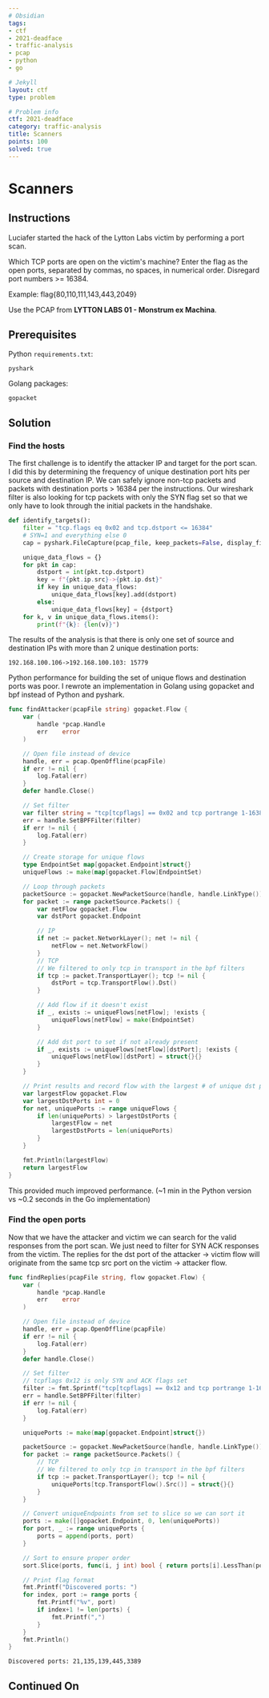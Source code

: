 ```yaml
---
# Obsidian
tags:
- ctf
- 2021-deadface
- traffic-analysis
- pcap
- python
- go

# Jekyll
layout: ctf
type: problem

# Problem info
ctf: 2021-deadface
category: traffic-analysis
title: Scanners
points: 100
solved: true
---
```


# Scanners

## Instructions

Luciafer started the hack of the Lytton Labs victim by performing a port scan.

Which TCP ports are open on the victim's machine? Enter the flag as the open ports, separated by commas, no spaces, in numerical order. Disregard port numbers >= 16384.

Example: flag{80,110,111,143,443,2049}

Use the PCAP from **LYTTON LABS 01 - Monstrum ex Machina**.

## Prerequisites
Python `requirements.txt`:
```
pyshark
```


Golang packages:
```
gopacket
```

## Solution

### Find the hosts
The first challenge is to identify the attacker IP and target for the port scan. I did this by determining the frequency of unique destination port hits per source and destination IP. We can safely ignore non-tcp packets and packets with destination ports > 16384 per the instructions. Our wireshark filter is also looking for tcp packets with only the SYN flag set so that we only have to look through the initial packets in the handshake.

```python
def identify_targets():
    filter = "tcp.flags eq 0x02 and tcp.dstport <= 16384"
    # SYN=1 and everything else 0
    cap = pyshark.FileCapture(pcap_file, keep_packets=False, display_filter=filter)

    unique_data_flows = {}
    for pkt in cap:
        dstport = int(pkt.tcp.dstport)
        key = f"{pkt.ip.src}->{pkt.ip.dst}"
        if key in unique_data_flows: 
            unique_data_flows[key].add(dstport)
        else:
            unique_data_flows[key] = {dstport}
    for k, v in unique_data_flows.items():
        print(f"{k}: {len(v)}")
```

The results of the analysis is that there is only one set of source and destination IPs with more than 2 unique destination ports:

```
192.168.100.106->192.168.100.103: 15779
```

Python performance for building the set of unique flows and destination ports was poor. I rewrote an implementation in Golang using gopacket and bpf instead of Python and pyshark.

```go
func findAttacker(pcapFile string) gopacket.Flow {
	var (
		handle *pcap.Handle
		err    error
	)

	// Open file instead of device
	handle, err = pcap.OpenOffline(pcapFile)
	if err != nil {
		log.Fatal(err)
	}
	defer handle.Close()

	// Set filter
	var filter string = "tcp[tcpflags] == 0x02 and tcp portrange 1-16384"
	err = handle.SetBPFFilter(filter)
	if err != nil {
		log.Fatal(err)
	}

	// Create storage for unique flows
	type EndpointSet map[gopacket.Endpoint]struct{}
	uniqueFlows := make(map[gopacket.Flow]EndpointSet)

	// Loop through packets
	packetSource := gopacket.NewPacketSource(handle, handle.LinkType())
	for packet := range packetSource.Packets() {
		var netFlow gopacket.Flow
		var dstPort gopacket.Endpoint

		// IP
		if net := packet.NetworkLayer(); net != nil {
			netFlow = net.NetworkFlow()
		}
		// TCP
		// We filtered to only tcp in transport in the bpf filters
		if tcp := packet.TransportLayer(); tcp != nil {
			dstPort = tcp.TransportFlow().Dst()
		}

		// Add flow if it doesn't exist
		if _, exists := uniqueFlows[netFlow]; !exists {
			uniqueFlows[netFlow] = make(EndpointSet)
		}

		// Add dst port to set if not already present
		if _, exists := uniqueFlows[netFlow][dstPort]; !exists {
			uniqueFlows[netFlow][dstPort] = struct{}{}
		}
	}

	// Print results and record flow with the largest # of unique dst ports
	var largestFlow gopacket.Flow
	var largestDstPorts int = 0
	for net, uniquePorts := range uniqueFlows {
		if len(uniquePorts) > largestDstPorts {
			largestFlow = net
			largestDstPorts = len(uniquePorts)
		}
	}

	fmt.Println(largestFlow)
	return largestFlow
}
```

This provided much improved performance. (~1 min in the Python version vs ~0.2 seconds in the Go implementation)

### Find the open ports
Now that we have the attacker and victim we can search for the valid responses from the port scan. We just need to filter for SYN ACK responses from the victim. The replies for the dst port of the attacker -> victim flow will originate from the same tcp src port on the victim -> attacker flow.   

```go
func findReplies(pcapFile string, flow gopacket.Flow) {
	var (
		handle *pcap.Handle
		err    error
	)

	// Open file instead of device
	handle, err = pcap.OpenOffline(pcapFile)
	if err != nil {
		log.Fatal(err)
	}
	defer handle.Close()

	// Set filter
	// tcpflags 0x12 is only SYN and ACK flags set
	filter := fmt.Sprintf("tcp[tcpflags] == 0x12 and tcp portrange 1-16384 and src host %v and dst host %v", flow.Dst(), flow.Src())
	err = handle.SetBPFFilter(filter)
	if err != nil {
		log.Fatal(err)
	}

	uniquePorts := make(map[gopacket.Endpoint]struct{})

	packetSource := gopacket.NewPacketSource(handle, handle.LinkType())
	for packet := range packetSource.Packets() {
		// TCP
		// We filtered to only tcp in transport in the bpf filters
		if tcp := packet.TransportLayer(); tcp != nil {
			uniquePorts[tcp.TransportFlow().Src()] = struct{}{}
		}
	}

	// Convert uniqueEndpoints from set to slice so we can sort it
	ports := make([]gopacket.Endpoint, 0, len(uniquePorts))
	for port, _ := range uniquePorts {
		ports = append(ports, port)
	}

	// Sort to ensure proper order
	sort.Slice(ports, func(i, j int) bool { return ports[i].LessThan(ports[j]) })

	// Print flag format
	fmt.Printf("Discovered ports: ")
	for index, port := range ports {
		fmt.Printf("%v", port)
		if index+1 != len(ports) {
			fmt.Printf(",")
		}
	}
	fmt.Println()
}
```

```
Discovered ports: 21,135,139,445,3389
```
## Continued On


